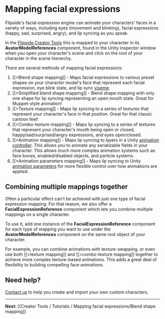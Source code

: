 # Mapping facial expressions

Flipside's facial expression engine can animate your characters' faces in a variety of ways, including eyes (movement and blinking), facial expressions (happy, sad, surprised, angry), and lip syncing as you speak.

In the [Flipside Creator Tools](/docs/2021.1/creator-tools) this is mapped to your character in its **AvatarModelReferences** component, found in the Unity inspector window when you open your character's scene and click on the root of your character in the scene hierarchy.

There are several methods of mapping facial expressions:

1. [[>Blend shape mapping]] - Maps facial expressions to various preset shapes on your character model's face that represent each facial expression, eye blink state, and lip sync [viseme](https://en.wikipedia.org/wiki/Viseme).
2. [[>Simplified blend shape mapping]] - Blend shape mapping with only one shape for lip syncing representing an open mouth state. Great for Muppet-style animation!
3. [[>Texture mapping]] - Maps lip syncing to a series of textures that represent your character's face in that position. Great for that classic cartoon feel!
4. [[>Combo-texture mapping]] - Maps lip syncing to a series of textures that represent your character's mouth being open or closed, happy/sad/surprised/angry expressions, and eyes open/closed.
5. [[>Animation mapping]] - Maps lip syncing to layers in a Unity [animation controller](https://docs.unity3d.com/Manual/AnimationOverview.html). This allows you to animate any serializable fields in your character. This allows much more complex animation systems such as face bones, enabled/disabled objects, and particle systems.
6. [[>Animation parameters mapping]] - Maps lip syncing to Unity [animation parameters](https://docs.unity3d.com/Manual/AnimationParameters.html) for more flexible control over how animations are applied.

## Combining multiple mappings together

Often a particular effect can't be achieved with just one type of facial expression mapping. For that reason, we also offer a **FacialExpressionReference** component which lets you combine multiple mappings on a single character.

To use it, add one instance of the **FacialExpressionReference** component for each type of mapping you want to use under the **AvatarModelReferences** component on the same root object of your character.

For example, you can combine animations with texture-swapping, or even use both [[>texture mapping]] and [[>combo-texture mapping]] together to achieve more complex texture-based animations. This adds a great deal of flexibility to building compelling face animations.

## Need help?

[Contact us](/contact) to help you create and import your own custom characters.

---

**Next:** [[Creator Tools / Tutorials / Mapping facial expressions/Blend shape mapping]]
